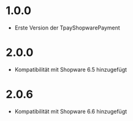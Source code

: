 # 1.0.0
- Erste Version der TpayShopwarePayment
# 2.0.0
- Kompatibilität mit Shopware 6.5 hinzugefügt
# 2.0.6
- Kompatibilität mit Shopware 6.6 hinzugefügt